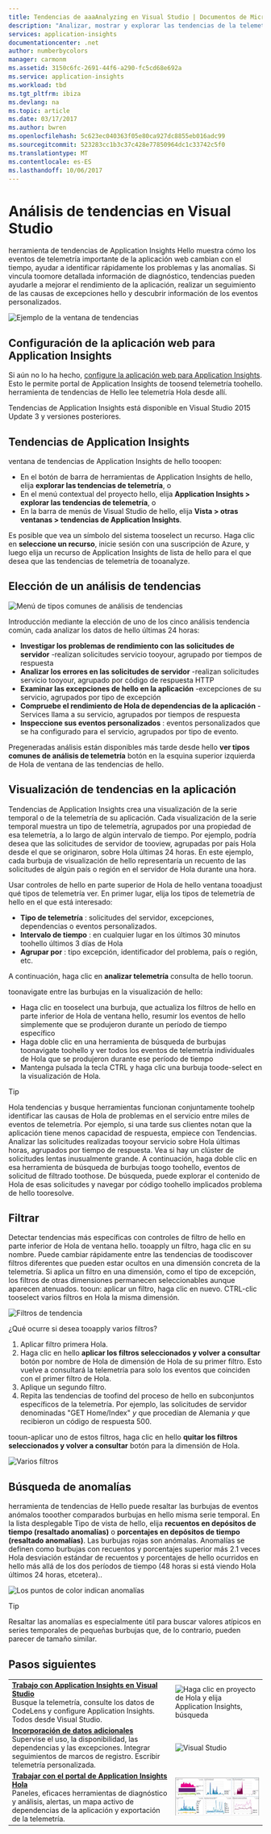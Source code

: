 ```yaml
---
title: Tendencias de aaaAnalyzing en Visual Studio | Documentos de Microsoft
description: "Analizar, mostrar y explorar las tendencias de la telemetría de Application Insights en Visual Studio."
services: application-insights
documentationcenter: .net
author: numberbycolors
manager: carmonm
ms.assetid: 3150c6fc-2691-44f6-a290-fc5cd68e692a
ms.service: application-insights
ms.workload: tbd
ms.tgt_pltfrm: ibiza
ms.devlang: na
ms.topic: article
ms.date: 03/17/2017
ms.author: bwren
ms.openlocfilehash: 5c623ec040363f05e80ca927dc8855eb016adc99
ms.sourcegitcommit: 523283cc1b3c37c428e77850964dc1c33742c5f0
ms.translationtype: MT
ms.contentlocale: es-ES
ms.lasthandoff: 10/06/2017
---
```

# <a name="analyzing-trends-in-visual-studio"></a>Análisis de tendencias en Visual Studio
herramienta de tendencias de Application Insights Hello muestra cómo los eventos de telemetría importante de la aplicación web cambian con el tiempo, ayudar a identificar rápidamente los problemas y las anomalías. Si vincula toomore detallada información de diagnóstico, tendencias pueden ayudarle a mejorar el rendimiento de la aplicación, realizar un seguimiento de las causas de excepciones hello y descubrir información de los eventos personalizados.

![Ejemplo de la ventana de tendencias](./media/app-insights-visual-studio-trends/app-insights-trends-hero-750.png)

## <a name="configure-your-web-app-for-application-insights"></a>Configuración de la aplicación web para Application Insights

Si aún no lo ha hecho, [configure la aplicación web para Application Insights](app-insights-overview.md). Esto le permite portal de Application Insights de toosend telemetría toohello. herramienta de tendencias de Hello lee telemetría Hola desde allí.

Tendencias de Application Insights está disponible en Visual Studio 2015 Update 3 y versiones posteriores.

## <a name="open-application-insights-trends"></a>Tendencias de Application Insights
ventana de tendencias de Application Insights de hello tooopen:

* En el botón de barra de herramientas de Application Insights de hello, elija **explorar las tendencias de telemetría**, o
* En el menú contextual del proyecto hello, elija **Application Insights > explorar las tendencias de telemetría**, o
* En la barra de menús de Visual Studio de hello, elija **Vista > otras ventanas > tendencias de Application Insights**.

Es posible que vea un símbolo del sistema tooselect un recurso. Haga clic en **seleccione un recurso**, inicie sesión con una suscripción de Azure, y luego elija un recurso de Application Insights de lista de hello para el que desea que las tendencias de telemetría de tooanalyze.

## <a name="choose-a-trend-analysis"></a>Elección de un análisis de tendencias
![Menú de tipos comunes de análisis de tendencias](./media/app-insights-visual-studio-trends/app-insights-trends-1-750.png)

Introducción mediante la elección de uno de los cinco análisis tendencia común, cada analizar los datos de hello últimas 24 horas:

* **Investigar los problemas de rendimiento con las solicitudes de servidor** -realizan solicitudes servicio tooyour, agrupado por tiempos de respuesta
* **Analizar los errores en las solicitudes de servidor** -realizan solicitudes servicio tooyour, agrupado por código de respuesta HTTP
* **Examinar las excepciones de hello en la aplicación** -excepciones de su servicio, agrupados por tipo de excepción
* **Compruebe el rendimiento de Hola de dependencias de la aplicación** -Services llama a su servicio, agrupados por tiempos de respuesta
* **Inspeccione sus eventos personalizados** : eventos personalizados que se ha configurado para el servicio, agrupados por tipo de evento.

Pregeneradas análisis están disponibles más tarde desde hello **ver tipos comunes de análisis de telemetría** botón en la esquina superior izquierda de Hola de ventana de las tendencias de hello.

## <a name="visualize-trends-in-your-application"></a>Visualización de tendencias en la aplicación
Tendencias de Application Insights crea una visualización de la serie temporal o de la telemetría de su aplicación. Cada visualización de la serie temporal muestra un tipo de telemetría, agrupados por una propiedad de esa telemetría, a lo largo de algún intervalo de tiempo. Por ejemplo, podría desea que las solicitudes de servidor de tooview, agrupadas por país Hola desde el que se originaron, sobre Hola últimas 24 horas. En este ejemplo, cada burbuja de visualización de hello representaría un recuento de las solicitudes de algún país o región en el servidor de Hola durante una hora.

Usar controles de hello en parte superior de Hola de hello ventana tooadjust qué tipos de telemetría ver. En primer lugar, elija los tipos de telemetría de hello en el que está interesado:

* **Tipo de telemetría** : solicitudes del servidor, excepciones, dependencias o eventos personalizados.
* **Intervalo de tiempo** : en cualquier lugar en los últimos 30 minutos toohello últimos 3 días de Hola
* **Agrupar por** : tipo excepción, identificador del problema, país o región, etc.

A continuación, haga clic en **analizar telemetría** consulta de hello toorun.

toonavigate entre las burbujas en la visualización de hello:

* Haga clic en tooselect una burbuja, que actualiza los filtros de hello en parte inferior de Hola de ventana hello, resumir los eventos de hello simplemente que se produjeron durante un período de tiempo específico
* Haga doble clic en una herramienta de búsqueda de burbujas toonavigate toohello y ver todos los eventos de telemetría individuales de Hola que se produjeron durante ese período de tiempo
* Mantenga pulsada la tecla CTRL y haga clic una burbuja toode-select en la visualización de Hola.

> [!TIP]
> Hola tendencias y busque herramientas funcionan conjuntamente toohelp identificar las causas de Hola de problemas en el servicio entre miles de eventos de telemetría. Por ejemplo, si una tarde sus clientes notan que la aplicación tiene menos capacidad de respuesta, empiece con Tendencias. Analizar las solicitudes realizadas tooyour servicio sobre Hola últimas horas, agrupados por tiempo de respuesta. Vea si hay un clúster de solicitudes lentas inusualmente grande. A continuación, haga doble clic en esa herramienta de búsqueda de burbujas toogo toohello, eventos de solicitud de filtrado toothose. De búsqueda, puede explorar el contenido de Hola de esas solicitudes y navegar por código toohello implicados problema de hello tooresolve.
> 
> 

## <a name="filter"></a>Filtrar
Detectar tendencias más específicas con controles de filtro de hello en parte inferior de Hola de ventana hello. tooapply un filtro, haga clic en su nombre. Puede cambiar rápidamente entre las tendencias de toodiscover filtros diferentes que pueden estar ocultos en una dimensión concreta de la telemetría. Si aplica un filtro en una dimensión, como el tipo de excepción, los filtros de otras dimensiones permanecen seleccionables aunque aparecen atenuados. tooun: aplicar un filtro, haga clic en nuevo. CTRL-clic tooselect varios filtros en Hola la misma dimensión.

![Filtros de tendencia](./media/app-insights-visual-studio-trends/TrendsFiltering-750.png)

¿Qué ocurre si desea tooapply varios filtros? 

1. Aplicar filtro primera Hola. 
2. Haga clic en hello **aplicar los filtros seleccionados y volver a consultar** botón por nombre de Hola de dimensión de Hola de su primer filtro. Esto vuelve a consultará la telemetría para solo los eventos que coinciden con el primer filtro de Hola. 
3. Aplique un segundo filtro. 
4. Repita las tendencias de toofind del proceso de hello en subconjuntos específicos de la telemetría. Por ejemplo, las solicitudes de servidor denominadas "GET Home/Index" *y* que procedían de Alemania *y* que recibieron un código de respuesta 500. 

tooun-aplicar uno de estos filtros, haga clic en hello **quitar los filtros seleccionados y volver a consultar** botón para la dimensión de Hola.

![Varios filtros](./media/app-insights-visual-studio-trends/TrendsFiltering2-750.png)

## <a name="find-anomalies"></a>Búsqueda de anomalías
herramienta de tendencias de Hello puede resaltar las burbujas de eventos anómalos tooother comparados burbujas en hello misma serie temporal. En la lista desplegable Tipo de vista de hello, elija **recuentos en depósitos de tiempo (resaltado anomalías)** o **porcentajes en depósitos de tiempo (resaltado anomalías)**. Las burbujas rojas son anómalas. Anomalías se definen como burbujas con recuentos y porcentajes superior más 2.1 veces Hola desviación estándar de recuentos y porcentajes de hello ocurridos en hello más allá de los dos períodos de tiempo (48 horas si está viendo Hola últimos 24 horas, etcetera)..

![Los puntos de color indican anomalías](./media/app-insights-visual-studio-trends/TrendsAnomalies-750.png)

> [!TIP]
> Resaltar las anomalías es especialmente útil para buscar valores atípicos en series temporales de pequeñas burbujas que, de lo contrario, pueden parecer de tamaño similar.  
> 
> 

## <a name="next"></a>Pasos siguientes
|  |  |
| --- | --- |
| **[Trabajo con Application Insights en Visual Studio](app-insights-visual-studio.md)**<br/>Busque la telemetría, consulte los datos de CodeLens y configure Application Insights. Todos desde Visual Studio. |![Haga clic en proyecto de Hola y elija Application Insights, búsqueda](./media/app-insights-visual-studio-trends/34.png) |
| **[Incorporación de datos adicionales](app-insights-asp-net-more.md)**<br/>Supervise el uso, la disponibilidad, las dependencias y las excepciones. Integrar seguimientos de marcos de registro. Escribir telemetría personalizada. |![Visual Studio](./media/app-insights-visual-studio-trends/64.png) |
| **[Trabajar con el portal de Application Insights Hola](app-insights-dashboards.md)**<br/>Paneles, eficaces herramientas de diagnóstico y análisis, alertas, un mapa activo de dependencias de la aplicación y exportación de la telemetría. |![Visual Studio](./media/app-insights-visual-studio-trends/62.png) |

